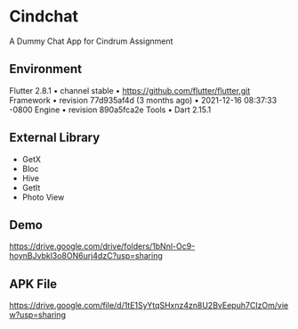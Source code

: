 # Cindchat

A Dummy Chat App for Cindrum Assignment

## Environment
  
Flutter 2.8.1 • channel stable • https://github.com/flutter/flutter.git
Framework • revision 77d935af4d (3 months ago) • 2021-12-16 08:37:33 -0800
Engine • revision 890a5fca2e
Tools • Dart 2.15.1

## External Library
  
 - GetX
 - Bloc
 - Hive
 - GetIt
 - Photo View


 ## Demo  
https://drive.google.com/drive/folders/1bNnl-Oc9-hoynBJvbkl3o8ON6urj4dzC?usp=sharing

## APK File
https://drive.google.com/file/d/1tE1SyYtqSHxnz4zn8U2BvEepuh7CIzOm/view?usp=sharing